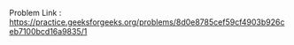 Problem Link : https://practice.geeksforgeeks.org/problems/8d0e8785cef59cf4903b926ceb7100bcd16a9835/1